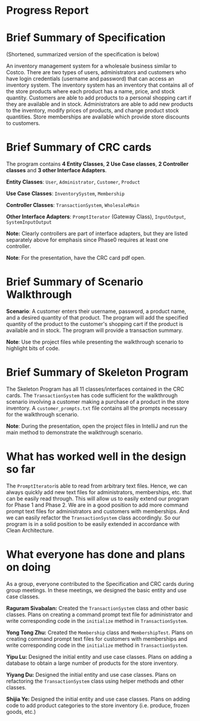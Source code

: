 ﻿# Progress Report

# Brief Summary of Specification

(Shortened, summarized version of the specification is below)

An inventory management system for a wholesale business similar to Costco. There are two types of users, administrators and customers who have login credentials (username and password) that can access an inventory system. The inventory system has an inventory that contains all of the store products where each product has a name, price, and stock quantity.  Customers are able to add products to a personal shopping cart if they are available and in stock. Administrators are able to add new products to the inventory, modify prices of products, and change product stock quantities. Store memberships are available which provide store discounts to customers. 

# Brief Summary of CRC cards

The program contains **4 Entity Classes**, **2 Use Case classes**, **2 Controller classes** and **3 other Interface Adapters**. 

**Entity Classes**: `User`, `Administrator`, `Customer`, `Product`

**Use Case Classes**: `InventorySystem`, `Membership`

**Controller Classes**: `TransactionSystem`, `WholesaleMain`

**Other Interface Adapters**: `PromptIterator` (Gateway Class), `InputOutput`, `SystemInputOutput`

**Note:** Clearly controllers are part of interface adapters, but they are listed separately above for emphasis since Phase0 requires at least one controller.

**Note**:  For the presentation, have the CRC card pdf open.  

# Brief Summary of Scenario Walkthrough

**Scenario**:     A customer enters their username, password, a product name, and a desired quantity of that product. The program will add the specified quantity of the product to the customer's shopping cart if the product is available and in stock. The program will provide a transaction summary. 

**Note**:  Use the project files while presenting the walkthrough scenario to highlight bits of code. 

# Brief Summary of Skeleton Program

The Skeleton Program has all 11 classes/interfaces contained in the CRC cards. The `TransactionSystem` has code sufficient for the walkthrough scenario involving a customer making a purchase of a product in the store inventory. A `customer_prompts.txt` file contains all the prompts necessary for the walkthrough scenario.

**Note**:  During the presentation, open the project files in IntelliJ and run the main method to demonstrate the walkthrough scenario. 


# What has worked well in the design so far

The `PromptIterator`is able to read from arbitrary text files. Hence, we can always quickly add new text files for administrators, memberships, etc. that can be easily read through. This will allow us to easily extend our program for Phase 1 and Phase 2. We are in a good position to add more command prompt text files for administrators and customers with memberships. And we can easily refactor the `TransactionSystem` class accordingly. So our program is in a solid position to be easily extended in accordance with Clean Architecture. 


# What everyone has done and plans on doing

As a group, everyone contributed to the Specification and CRC cards during group meetings. In these meetings, we designed the
basic entity and use case classes. 

**Raguram Sivabalan:**
Created the `TransactionSystem` class and other basic classes. Plans on creating a command prompt text file for administrator and write corresponding code in the `initialize` method in `TransactionSystem`.

**Yong Tong Zhu:**
Created the  `Membership` class and `MembershipTest`.  Plans on creating command prompt text files for customers with memberships and write corresponding code in the `initialize` method in `TransactionSystem`.

**Yipu Lu:**
Designed the initial entity and use case classes. Plans on adding a database to obtain a large number of products for the store inventory. 

**Yiyang Du:**
Designed the initial entity and use case classes. Plans on refactoring the `TransactionSystem` class using helper methods and other classes. 

**Shijia Ye:**
Designed the initial entity and use case classes. Plans on adding code to add product categories to the store inventory (i.e. produce, frozen goods, etc.)




